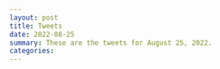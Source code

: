 ```yaml
---
layout: post
title: Tweets
date: 2022-08-25
summary: These are the tweets for August 25, 2022.
categories:
---
```


